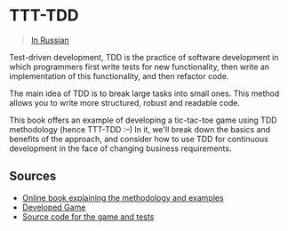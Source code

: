 # TTT-TDD

> [In Russian](../README.md)

Test-driven development, TDD is the practice of software development in which programmers first write tests for new functionality, then write an implementation of this functionality, and then refactor code.

The main idea of TDD is to break large tasks into small ones. This method allows you to write more structured, robust and readable code.

This book offers an example of developing a tic-tac-toe game using TDD methodology (hence TTT-TDD :–) In it, we'll break down the basics and benefits of the approach, and consider how to use TDD for continuous development in the face of changing business requirements.

## Sources

- [Online book explaining the methodology and examples](https://bespoyasov.ru/ttt-tdd/)
- [Developed Game](https://bespoyasov.ru/ttt-tdd/game/)
- [Source code for the game and tests](https://github.com/bespoyasov/ttt-tdd/tree/master/game)
